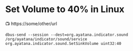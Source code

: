 # Set Volume to 40% in Linux

📺 https://some/other/url

```
dbus-send --session --dest=org.ayatana.indicator.sound /org/ayatana/indicator/sound/service org.ayatana.indicator.sound.SetSinkVolume uint32:40
```

